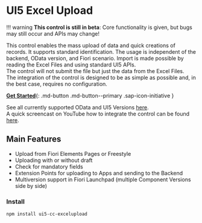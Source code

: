 # UI5 Excel Upload

!!! warning 
        **This control is still in beta**: Core functionality is given, but bugs may still occur and APIs may change!


This control enables the mass upload of data and quick creations of records. It supports standard identification.
The usage is independent of the backend, OData version, and Fiori scenario.
Import is made possible by reading the Excel Files and using standard UI5 APIs.  
The control will not submit the file but just the data from the Excel Files.  
The integration of the control is designed to be as simple as possible and, in the best case, requires no configuration.

[**Get Started**](./pages/GettingStarted.md){: .md-button .md-button--primary .sap-icon-initiative }

See all currently supported OData and UI5 Versions [here](./pages/SupportVersions.md).  
A quick screencast on YouTube how to integrate the control can be found [here](https://www.youtube.com/watch?v=dODt9ZWmi4A).

## Main Features

 - Upload from Fiori Elements Pages or Freestyle 
 - Uploading with or without draft
 - Check for mandatory fields
 - Extension Points for uploading to Apps and sending to the Backend
 - Multiversion support in Fiori Launchpad (multiple Component Versions side by side)


### Install

```sh
npm install ui5-cc-excelupload
```